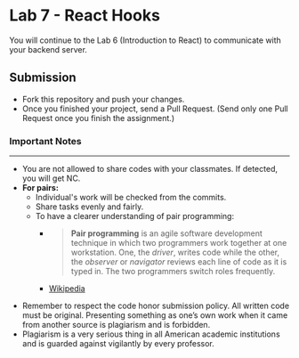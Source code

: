 # Lab 7 - React Hooks

You will continue to the Lab 6 (Introduction to React) to communicate with your backend server.

## Submission

- Fork this repository and push your changes.
- Once you finished your project, send a Pull Request. (Send only one Pull Request once you finish the assignment.)

### Important Notes

---

- You are not allowed to share codes with your classmates. If detected, you will get NC.
- **For pairs:**
  - Individual's work will be checked from the commits.
  - Share tasks evenly and fairly.
  - To have a clearer understanding of pair programming:
    - > **Pair programming** is an agile software development technique in which two programmers work together at one workstation. One, the _driver_, writes code while the other, the _observer_ or _navigator_ reviews each line of code as it is typed in. The two programmers switch roles frequently.
    - [Wikipedia](https://en.wikipedia.org/wiki/Pair_programming#:~:text=Pair%20programming%20is%20an%20agile,two%20programmers%20switch%20roles%20frequently.)

* Remember to respect the code honor submission policy. All written code must be original. Presenting something as one’s own work when it came from another source is plagiarism and is forbidden.
* Plagiarism is a very serious thing in all American academic institutions and is guarded against vigilantly by every professor.

